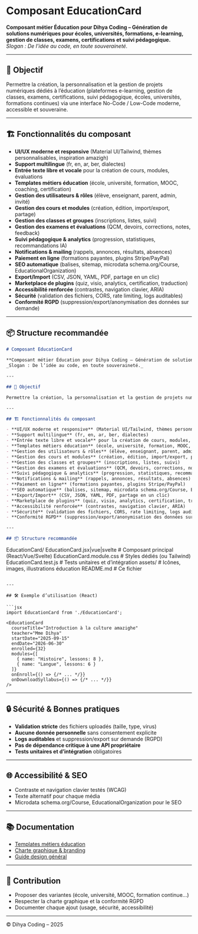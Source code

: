 # Composant EducationCard

**Composant métier Éducation pour Dihya Coding – Génération de solutions numériques pour écoles, universités, formations, e-learning, gestion de classes, examens, certifications et suivi pédagogique.**  
_Slogan : De l’idée au code, en toute souveraineté._

---

## 🎯 Objectif

Permettre la création, la personnalisation et la gestion de projets numériques dédiés à l’éducation (plateformes e-learning, gestion de classes, examens, certifications, suivi pédagogique, écoles, universités, formations continues) via une interface No-Code / Low-Code moderne, accessible et souveraine.

---

## 🏗️ Fonctionnalités du composant

- **UI/UX moderne et responsive** (Material UI/Tailwind, thèmes personnalisables, inspiration amazigh)
- **Support multilingue** (fr, en, ar, ber, dialectes)
- **Entrée texte libre et vocale** pour la création de cours, modules, évaluations
- **Templates métiers éducation** (école, université, formation, MOOC, coaching, certification)
- **Gestion des utilisateurs & rôles** (élève, enseignant, parent, admin, invité)
- **Gestion des cours et modules** (création, édition, import/export, partage)
- **Gestion des classes et groupes** (inscriptions, listes, suivi)
- **Gestion des examens et évaluations** (QCM, devoirs, corrections, notes, feedback)
- **Suivi pédagogique & analytics** (progression, statistiques, recommandations IA)
- **Notifications & mailing** (rappels, annonces, résultats, absences)
- **Paiement en ligne** (formations payantes, plugins Stripe/PayPal)
- **SEO automatique** (balises, sitemap, microdata schema.org/Course, EducationalOrganization)
- **Export/Import** (CSV, JSON, YAML, PDF, partage en un clic)
- **Marketplace de plugins** (quiz, visio, analytics, certification, traduction)
- **Accessibilité renforcée** (contrastes, navigation clavier, ARIA)
- **Sécurité** (validation des fichiers, CORS, rate limiting, logs auditables)
- **Conformité RGPD** (suppression/export/anonymisation des données sur demande)

---

## 📦 Structure recommandée
```markdown
# Composant EducationCard

**Composant métier Éducation pour Dihya Coding – Génération de solutions numériques pour écoles, universités, formations, e-learning, gestion de classes, examens, certifications et suivi pédagogique.**  
_Slogan : De l’idée au code, en toute souveraineté._

---

## 🎯 Objectif

Permettre la création, la personnalisation et la gestion de projets numériques dédiés à l’éducation (plateformes e-learning, gestion de classes, examens, certifications, suivi pédagogique, écoles, universités, formations continues) via une interface No-Code / Low-Code moderne, accessible et souveraine.

---

## 🏗️ Fonctionnalités du composant

- **UI/UX moderne et responsive** (Material UI/Tailwind, thèmes personnalisables, inspiration amazigh)
- **Support multilingue** (fr, en, ar, ber, dialectes)
- **Entrée texte libre et vocale** pour la création de cours, modules, évaluations
- **Templates métiers éducation** (école, université, formation, MOOC, coaching, certification)
- **Gestion des utilisateurs & rôles** (élève, enseignant, parent, admin, invité)
- **Gestion des cours et modules** (création, édition, import/export, partage)
- **Gestion des classes et groupes** (inscriptions, listes, suivi)
- **Gestion des examens et évaluations** (QCM, devoirs, corrections, notes, feedback)
- **Suivi pédagogique & analytics** (progression, statistiques, recommandations IA)
- **Notifications & mailing** (rappels, annonces, résultats, absences)
- **Paiement en ligne** (formations payantes, plugins Stripe/PayPal)
- **SEO automatique** (balises, sitemap, microdata schema.org/Course, EducationalOrganization)
- **Export/Import** (CSV, JSON, YAML, PDF, partage en un clic)
- **Marketplace de plugins** (quiz, visio, analytics, certification, traduction)
- **Accessibilité renforcée** (contrastes, navigation clavier, ARIA)
- **Sécurité** (validation des fichiers, CORS, rate limiting, logs auditables)
- **Conformité RGPD** (suppression/export/anonymisation des données sur demande)

---

## 📦 Structure recommandée

```
EducationCard/
  EducationCard.jsx|vue|svelte   # Composant principal (React/Vue/Svelte)
  EducationCard.module.css       # Styles dédiés (ou Tailwind)
  EducationCard.test.js          # Tests unitaires et d’intégration
  assets/                        # Icônes, images, illustrations éducation
  README.md                      # Ce fichier
```

---

## 🛠️ Exemple d’utilisation (React)

```jsx
import EducationCard from './EducationCard';

<EducationCard
  courseTitle="Introduction à la culture amazighe"
  teacher="Mme Dihya"
  startDate="2025-09-15"
  endDate="2026-06-30"
  enrolled={32}
  modules={[
    { name: "Histoire", lessons: 8 },
    { name: "Langue", lessons: 6 }
  ]}
  onEnroll={() => {/* ... */}}
  onDownloadSyllabus={() => {/* ... */}}
/>
```

---

## 🔒 Sécurité & Bonnes pratiques

- **Validation stricte** des fichiers uploadés (taille, type, virus)
- **Aucune donnée personnelle** sans consentement explicite
- **Logs auditables** et suppression/export sur demande (RGPD)
- **Pas de dépendance critique à une API propriétaire**
- **Tests unitaires et d’intégration** obligatoires

---

## 🌐 Accessibilité & SEO

- Contraste et navigation clavier testés (WCAG)
- Texte alternatif pour chaque média
- Microdata schema.org/Course, EducationalOrganization pour le SEO

---

## 📚 Documentation

- [Templates métiers éducation](../../../docs/contribution/templates/README.md)
- [Charte graphique & branding](../../../branding/README.md)
- [Guide design général](../../../design/README.md)

---

## 🤝 Contribution

- Proposer des variantes (école, université, MOOC, formation continue…)
- Respecter la charte graphique et la conformité RGPD
- Documenter chaque ajout (usage, sécurité, accessibilité)

---

© Dihya Coding – 2025
